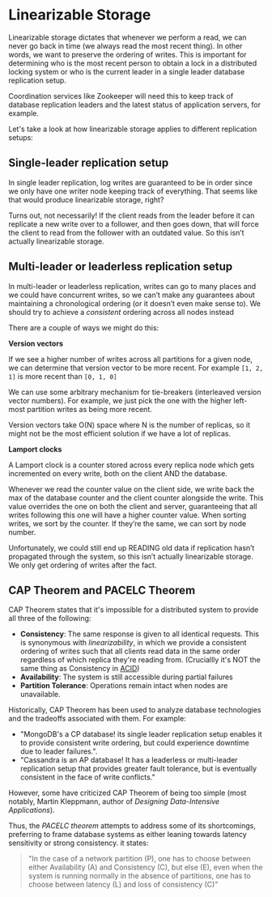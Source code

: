 # Linearizable Storage

Linearizable storage dictates that whenever we perform a read, we can never go back in time (we always read the most recent thing). In other words, we want to preserve the ordering of writes. This is important for determining who is the most recent person to obtain a lock in a distributed locking system or who is the current leader in a single leader database replication setup.

Coordination services like Zookeeper will need this to keep track of database replication leaders and the latest status of application servers, for example.

Let's take a look at how linearizable storage applies to different replication setups:

## Single-leader replication setup

In single leader replication, log writes are guaranteed to be in order since we only have one writer node keeping track of everything. That seems like that would produce linearizable storage, right?

Turns out, not necessarily! If the client reads from the leader before it can replicate a new write over to a follower, and then goes down, that will force the client to read from the follower with an outdated value. So this isn’t actually linearizable storage.

## Multi-leader or leaderless replication setup

In multi-leader or leaderless replication, writes can go to many places and we could have concurrent writes, so we can’t make any guarantees about maintaining a chronological ordering (or it doesn’t even make sense to). We should try to achieve a _consistent_ ordering across all nodes instead

There are a couple of ways we might do this:

**Version vectors**

If we see a higher number of writes across all partitions for a given node, we can determine that version vector to be more recent. For example `[1, 2, 1]` is more recent than `[0, 1, 0]`

We can use some arbitrary mechanism for tie-breakers (interleaved version vector numbers). For example, we just pick the one with the higher left-most partition writes as being more recent.

Version vectors take O(N) space where N is the number of replicas, so it might not be the most efficient solution if we have a lot of replicas.

**Lamport clocks**

A Lamport clock is a counter stored across every replica node which gets incremented on every write, both on the client AND the database.

Whenever we read the counter value on the client side, we write back the max of the database counter and the client counter alongside the write. This value overrides the one on both the client and server, guaranteeing that all writes following this one will have a higher counter value. When sorting writes, we sort by the counter. If they’re the same, we can sort by node number.

Unfortunately, we could still end up READING old data if replication hasn’t propagated through the system, so this isn’t actually linearizable storage. We only get ordering of writes after the fact.

## CAP Theorem and PACELC Theorem

CAP Theorem states that it's impossible for a distributed system to provide all three of the following:

- **Consistency**: The same response is given to all identical requests. This is synonymous with _linearizability_, in which we provide a consistent ordering of writes such that all clients read data in the same order regardless of which replica they're reading from. (Cruciallly it's NOT the same thing as Consistency in [ACID](/topic/03_ACID-transactions))
- **Availability**: The system is still accessible during partial failures
- **Partition Tolerance**: Operations remain intact when nodes are unavailable.

Historically, CAP Theorem has been used to analyze database technologies and the tradeoffs associated with them. For example:

- "MongoDB's a CP database! its single leader replication setup enables it to provide consistent write ordering, but could experience downtime due to leader failures.".
- "Cassandra is an AP database! It has a leaderless or multi-leader replication setup that provides greater fault tolerance, but is eventually consistent in the face of write conflicts."

However, some have criticized CAP Theorem of being too simple (most notably, Martin Kleppmann, author of _Designing Data-Intensive Applications_).

Thus, the _PACELC theorem_ attempts to address some of its shortcomings, preferring to frame database systems as either leaning towards latency sensitivity or strong consistency. it states:

> "In the case of a network partition (P), one has to choose between either Availability (A) and Consistency (C), but else (E), even when the system is running normally in the absence of partitions, one has to choose between latency (L) and loss of consistency (C)"
